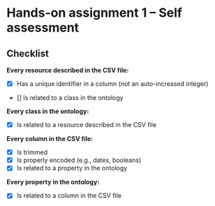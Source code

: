 # Hands-on assignment 1 – Self assessment

## Checklist

**Every resource described in the CSV file:**

- [x] Has a unique identifier in a column (not an auto-increased integer)
- [] Is related to a class in the ontology


**Every class in the ontology:**

- [x] Is related to a resource described in the CSV file

**Every column in the CSV file:**

- [x] Is trimmed
- [x] Is properly encoded (e.g., dates, booleans)
- [x] Is related to a property in the ontology

**Every property in the ontology:**

- [x] Is related to a column in the CSV file
